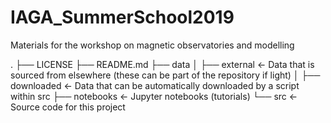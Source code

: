 # IAGA_SummerSchool2019
Materials for the workshop on magnetic observatories and modelling

.
├── LICENSE
├── README.md
├── data
│   ├── external       <- Data that is sourced from elsewhere (these can be part of the repository if light)
│   ├── downloaded     <- Data that can be automatically downloaded by a script within src
├── notebooks          <- Jupyter notebooks (tutorials)
└── src                <- Source code for this project
